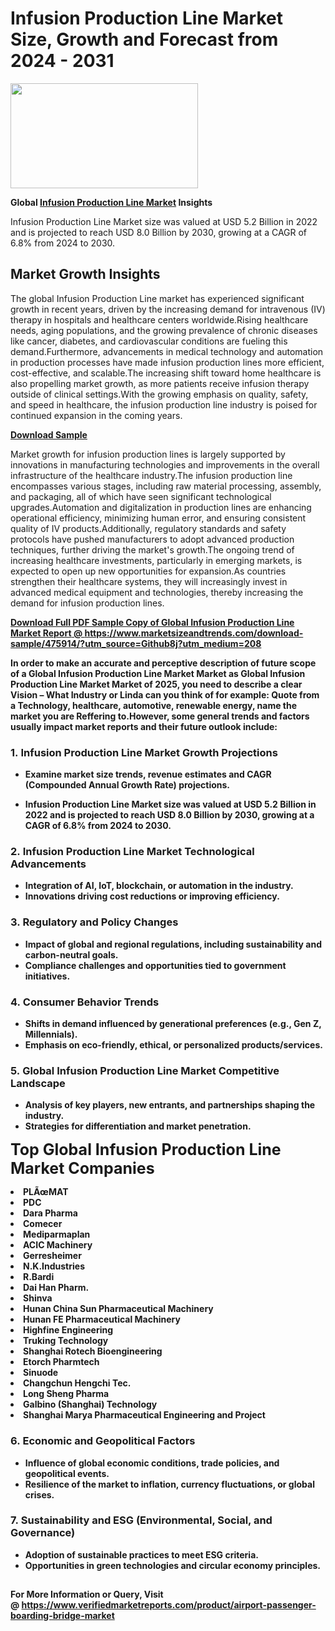 <H1>Infusion Production Line Market Size, Growth and Forecast from 2024 - 2031</H1><img class="aligncenter size-medium wp-image-584254" src="https://thirdeyenews.in/wp-content/uploads/2024/09/Global-Market-Research-300x168.jpeg" alt="" width="300" height="168" /><p><strong>Global&nbsp;<a href="https://www.marketsizeandtrends.com/download-sample/475914/?utm_source=Github8j?utm_medium=208">Infusion Production Line Market</a> Insights</strong></p><p>Infusion Production Line Market size was valued at USD 5.2 Billion in 2022 and is projected to reach USD 8.0 Billion by 2030, growing at a CAGR of 6.8% from 2024 to 2030.</p><p><h2>Market Growth Insights</h2> <p>The global Infusion Production Line market has experienced significant growth in recent years, driven by the increasing demand for intravenous (IV) therapy in hospitals and healthcare centers worldwide.Rising healthcare needs, aging populations, and the growing prevalence of chronic diseases like cancer, diabetes, and cardiovascular conditions are fueling this demand.Furthermore, advancements in medical technology and automation in production processes have made infusion production lines more efficient, cost-effective, and scalable.The increasing shift toward home healthcare is also propelling market growth, as more patients receive infusion therapy outside of clinical settings.With the growing emphasis on quality, safety, and speed in healthcare, the infusion production line industry is poised for continued expansion in the coming years.</p> <p><strong><a href="path-to-sample-download">Download Sample</a></strong></p> <p>Market growth for infusion production lines is largely supported by innovations in manufacturing technologies and improvements in the overall infrastructure of the healthcare industry.The infusion production line encompasses various stages, including raw material processing, assembly, and packaging, all of which have seen significant technological upgrades.Automation and digitalization in production lines are enhancing operational efficiency, minimizing human error, and ensuring consistent quality of IV products.Additionally, regulatory standards and safety protocols have pushed manufacturers to adopt advanced production techniques, further driving the market's growth.The ongoing trend of increasing healthcare investments, particularly in emerging markets, is expected to open up new opportunities for expansion.As countries strengthen their healthcare systems, they will increasingly invest in advanced medical equipment and technologies, thereby increasing the demand for infusion production lines.</p> <p><strong><a href="path-to-sample-download"></p><p><span class=""><strong>Download Full PDF Sample Copy of Global Infusion Production Line Market Report</strong> @ <a href="https://www.marketsizeandtrends.com/download-sample/475914/?utm_source=Github8j?utm_medium=208" target="_blank">https://www.marketsizeandtrends.com/download-sample/475914/?utm_source=Github8j?utm_medium=208</a></span></p><p>In order to make an accurate and perceptive description of future scope of a Global&nbsp;Infusion Production Line Market Market as Global&nbsp;Infusion Production Line Market Market of 2025, you need to describe a clear Vision &ndash; What Industry or Linda can you think of for example: Quote from a Technology, healthcare, automotive, renewable energy, name the market you are Reffering to.However, some general trends and factors usually impact market reports and their future outlook include:</p><h3>1.&nbsp;<strong>Infusion Production Line Market Growth Projections</strong></h3><ul><li>Examine market size trends, revenue estimates and CAGR (Compounded Annual Growth Rate) projections.</li><li><p>Infusion Production Line Market size was valued at USD 5.2 Billion in 2022 and is projected to reach USD 8.0 Billion by 2030, growing at a CAGR of 6.8% from 2024 to 2030.</p></li></ul><h3>2.&nbsp;<strong>Infusion Production Line Market Technological Advancements</strong></h3><ul><li>Integration of AI, IoT, blockchain, or automation in the industry.</li><li>Innovations driving cost reductions or improving efficiency.</li></ul><h3>3.&nbsp;<strong>Regulatory and Policy Changes</strong></h3><ul><li>Impact of global and regional regulations, including sustainability and carbon-neutral goals.</li><li>Compliance challenges and opportunities tied to government initiatives.</li></ul><h3>4.&nbsp;<strong>Consumer Behavior Trends</strong></h3><ul><li>Shifts in demand influenced by generational preferences (e.g., Gen Z, Millennials).</li><li>Emphasis on eco-friendly, ethical, or personalized products/services.</li></ul><h3>5.&nbsp;<strong>Global Infusion Production Line Market Competitive Landscape</strong></h3><ul><li>Analysis of key players, new entrants, and partnerships shaping the industry.</li><li>Strategies for differentiation and market penetration.</li></ul><p data-pm-slice="1 1 []"><span style="color: inherit; font-family: inherit; font-size: 25px;">Top Global Infusion Production Line Market Companies</span></p><div class="" data-test-id=""><p><li>PLÃœMAT</li><li> PDC</li><li> Dara Pharma</li><li> Comecer</li><li> Mediparmaplan</li><li> ACIC Machinery</li><li> Gerresheimer</li><li> N.K.Industries</li><li> R.Bardi</li><li> Dai Han Pharm.</li><li> Shinva</li><li> Hunan China Sun Pharmaceutical Machinery</li><li> Hunan FE Pharmaceutical Machinery</li><li> Highfine Engineering</li><li> Truking Technology</li><li> Shanghai Rotech Bioengineering</li><li> Etorch Pharmtech</li><li> Sinuode</li><li> Changchun Hengchi Tec.</li><li> Long Sheng Pharma</li><li> Galbino (Shanghai) Technology</li><li> Shanghai Marya Pharmaceutical Engineering and Project</li></p></div><h3>6.&nbsp;<strong>Economic and Geopolitical Factors</strong></h3><ul><li>Influence of global economic conditions, trade policies, and geopolitical events.</li><li>Resilience of the market to inflation, currency fluctuations, or global crises.</li></ul><h3>7.&nbsp;<strong>Sustainability and ESG (Environmental, Social, and Governance)</strong></h3><ul><li>Adoption of sustainable practices to meet ESG criteria.</li><li>Opportunities in green technologies and circular economy principles.</li></ul><h2><strong style="font-size: 14px;">For More Information or Query, Visit @&nbsp;</strong><a style="background-color: #ffffff; font-size: 14px;" href="https://www.marketsizeandtrends.com/report/infusion-production-line-market/" target="_blank">https://www.verifiedmarketreports.com/product/airport-passenger-boarding-bridge-market</a></h2>